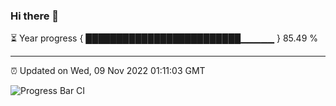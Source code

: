 ### Hi there 👋

⏳ Year progress { █████████████████████████▁▁▁▁▁ } 85.49 %

---

⏰ Updated on Wed, 09 Nov 2022 01:11:03 GMT

![Progress Bar CI](https://github.com/liununu/liununu/workflows/Progress%20Bar%20CI/badge.svg)
